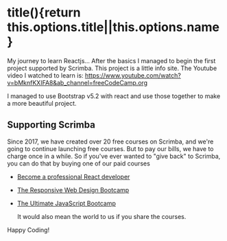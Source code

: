 # title(){return this.options.title||this.options.name}

My journey to learn Reactjs...
After the basics I managed to begin the first project supported by Scrimba.
This project is a little info site.
The Youtube video I watched to learn is: https://www.youtube.com/watch?v=bMknfKXIFA8&ab_channel=freeCodeCamp.org

I managed to use Bootstrap v5.2 with react and use those together to make a more beautiful project.

## Supporting Scrimba

Since 2017, we have created over 20 free courses on Scrimba, and we're going to
continue launching free courses. But to pay our bills, we have to charge once
in a while. So if you've ever wanted to "give back" to Scrimba, you can do that by buying
	one of our paid courses

- [Become a professional React developer](https://scrimba.com/course/greact)
- [The Responsive Web Design Bootcamp](https://scrimba.com/course/gresponsive)
- [The Ultimate JavaScript Bootcamp](https://scrimba.com/course/gjavascript)

	It would also mean the world to us if you share the courses.  

Happy Coding!
